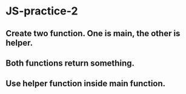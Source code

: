# JS-practice-2
## Create two function. One is main, the other is helper. 
## Both functions return something. 
## Use helper function inside main function.
